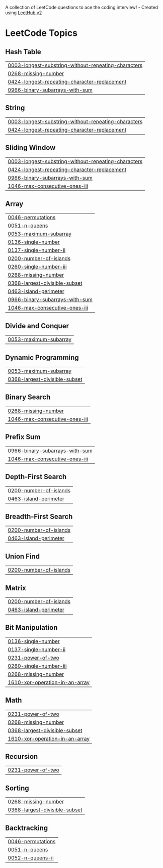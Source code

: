 A collection of LeetCode questions to ace the coding interview! - Created using [LeetHub v2](https://github.com/arunbhardwaj/LeetHub-2.0)
<!---LeetCode Topics Start-->
# LeetCode Topics
## Hash Table
|  |
| ------- |
| [0003-longest-substring-without-repeating-characters](https://github.com/IITApurba/Leetcode-Practice/tree/master/0003-longest-substring-without-repeating-characters) |
| [0268-missing-number](https://github.com/IITApurba/Leetcode-Practice/tree/master/0268-missing-number) |
| [0424-longest-repeating-character-replacement](https://github.com/IITApurba/Leetcode-Practice/tree/master/0424-longest-repeating-character-replacement) |
| [0966-binary-subarrays-with-sum](https://github.com/IITApurba/Leetcode-Practice/tree/master/0966-binary-subarrays-with-sum) |
## String
|  |
| ------- |
| [0003-longest-substring-without-repeating-characters](https://github.com/IITApurba/Leetcode-Practice/tree/master/0003-longest-substring-without-repeating-characters) |
| [0424-longest-repeating-character-replacement](https://github.com/IITApurba/Leetcode-Practice/tree/master/0424-longest-repeating-character-replacement) |
## Sliding Window
|  |
| ------- |
| [0003-longest-substring-without-repeating-characters](https://github.com/IITApurba/Leetcode-Practice/tree/master/0003-longest-substring-without-repeating-characters) |
| [0424-longest-repeating-character-replacement](https://github.com/IITApurba/Leetcode-Practice/tree/master/0424-longest-repeating-character-replacement) |
| [0966-binary-subarrays-with-sum](https://github.com/IITApurba/Leetcode-Practice/tree/master/0966-binary-subarrays-with-sum) |
| [1046-max-consecutive-ones-iii](https://github.com/IITApurba/Leetcode-Practice/tree/master/1046-max-consecutive-ones-iii) |
## Array
|  |
| ------- |
| [0046-permutations](https://github.com/IITApurba/Leetcode-Practice/tree/master/0046-permutations) |
| [0051-n-queens](https://github.com/IITApurba/Leetcode-Practice/tree/master/0051-n-queens) |
| [0053-maximum-subarray](https://github.com/IITApurba/Leetcode-Practice/tree/master/0053-maximum-subarray) |
| [0136-single-number](https://github.com/IITApurba/Leetcode-Practice/tree/master/0136-single-number) |
| [0137-single-number-ii](https://github.com/IITApurba/Leetcode-Practice/tree/master/0137-single-number-ii) |
| [0200-number-of-islands](https://github.com/IITApurba/Leetcode-Practice/tree/master/0200-number-of-islands) |
| [0260-single-number-iii](https://github.com/IITApurba/Leetcode-Practice/tree/master/0260-single-number-iii) |
| [0268-missing-number](https://github.com/IITApurba/Leetcode-Practice/tree/master/0268-missing-number) |
| [0368-largest-divisible-subset](https://github.com/IITApurba/Leetcode-Practice/tree/master/0368-largest-divisible-subset) |
| [0463-island-perimeter](https://github.com/IITApurba/Leetcode-Practice/tree/master/0463-island-perimeter) |
| [0966-binary-subarrays-with-sum](https://github.com/IITApurba/Leetcode-Practice/tree/master/0966-binary-subarrays-with-sum) |
| [1046-max-consecutive-ones-iii](https://github.com/IITApurba/Leetcode-Practice/tree/master/1046-max-consecutive-ones-iii) |
## Divide and Conquer
|  |
| ------- |
| [0053-maximum-subarray](https://github.com/IITApurba/Leetcode-Practice/tree/master/0053-maximum-subarray) |
## Dynamic Programming
|  |
| ------- |
| [0053-maximum-subarray](https://github.com/IITApurba/Leetcode-Practice/tree/master/0053-maximum-subarray) |
| [0368-largest-divisible-subset](https://github.com/IITApurba/Leetcode-Practice/tree/master/0368-largest-divisible-subset) |
## Binary Search
|  |
| ------- |
| [0268-missing-number](https://github.com/IITApurba/Leetcode-Practice/tree/master/0268-missing-number) |
| [1046-max-consecutive-ones-iii](https://github.com/IITApurba/Leetcode-Practice/tree/master/1046-max-consecutive-ones-iii) |
## Prefix Sum
|  |
| ------- |
| [0966-binary-subarrays-with-sum](https://github.com/IITApurba/Leetcode-Practice/tree/master/0966-binary-subarrays-with-sum) |
| [1046-max-consecutive-ones-iii](https://github.com/IITApurba/Leetcode-Practice/tree/master/1046-max-consecutive-ones-iii) |
## Depth-First Search
|  |
| ------- |
| [0200-number-of-islands](https://github.com/IITApurba/Leetcode-Practice/tree/master/0200-number-of-islands) |
| [0463-island-perimeter](https://github.com/IITApurba/Leetcode-Practice/tree/master/0463-island-perimeter) |
## Breadth-First Search
|  |
| ------- |
| [0200-number-of-islands](https://github.com/IITApurba/Leetcode-Practice/tree/master/0200-number-of-islands) |
| [0463-island-perimeter](https://github.com/IITApurba/Leetcode-Practice/tree/master/0463-island-perimeter) |
## Union Find
|  |
| ------- |
| [0200-number-of-islands](https://github.com/IITApurba/Leetcode-Practice/tree/master/0200-number-of-islands) |
## Matrix
|  |
| ------- |
| [0200-number-of-islands](https://github.com/IITApurba/Leetcode-Practice/tree/master/0200-number-of-islands) |
| [0463-island-perimeter](https://github.com/IITApurba/Leetcode-Practice/tree/master/0463-island-perimeter) |
## Bit Manipulation
|  |
| ------- |
| [0136-single-number](https://github.com/IITApurba/Leetcode-Practice/tree/master/0136-single-number) |
| [0137-single-number-ii](https://github.com/IITApurba/Leetcode-Practice/tree/master/0137-single-number-ii) |
| [0231-power-of-two](https://github.com/IITApurba/Leetcode-Practice/tree/master/0231-power-of-two) |
| [0260-single-number-iii](https://github.com/IITApurba/Leetcode-Practice/tree/master/0260-single-number-iii) |
| [0268-missing-number](https://github.com/IITApurba/Leetcode-Practice/tree/master/0268-missing-number) |
| [1610-xor-operation-in-an-array](https://github.com/IITApurba/Leetcode-Practice/tree/master/1610-xor-operation-in-an-array) |
## Math
|  |
| ------- |
| [0231-power-of-two](https://github.com/IITApurba/Leetcode-Practice/tree/master/0231-power-of-two) |
| [0268-missing-number](https://github.com/IITApurba/Leetcode-Practice/tree/master/0268-missing-number) |
| [0368-largest-divisible-subset](https://github.com/IITApurba/Leetcode-Practice/tree/master/0368-largest-divisible-subset) |
| [1610-xor-operation-in-an-array](https://github.com/IITApurba/Leetcode-Practice/tree/master/1610-xor-operation-in-an-array) |
## Recursion
|  |
| ------- |
| [0231-power-of-two](https://github.com/IITApurba/Leetcode-Practice/tree/master/0231-power-of-two) |
## Sorting
|  |
| ------- |
| [0268-missing-number](https://github.com/IITApurba/Leetcode-Practice/tree/master/0268-missing-number) |
| [0368-largest-divisible-subset](https://github.com/IITApurba/Leetcode-Practice/tree/master/0368-largest-divisible-subset) |
## Backtracking
|  |
| ------- |
| [0046-permutations](https://github.com/IITApurba/Leetcode-Practice/tree/master/0046-permutations) |
| [0051-n-queens](https://github.com/IITApurba/Leetcode-Practice/tree/master/0051-n-queens) |
| [0052-n-queens-ii](https://github.com/IITApurba/Leetcode-Practice/tree/master/0052-n-queens-ii) |
<!---LeetCode Topics End-->